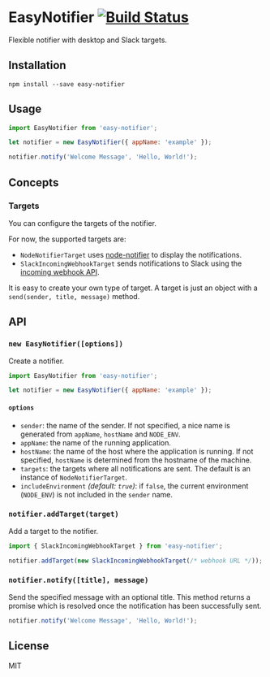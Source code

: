 # EasyNotifier [![Build Status](https://travis-ci.org/mvila/easy-notifier.svg?branch=master)](https://travis-ci.org/mvila/easy-notifier)

Flexible notifier with desktop and Slack targets.

## Installation

```
npm install --save easy-notifier
```

## Usage

```javascript
import EasyNotifier from 'easy-notifier';

let notifier = new EasyNotifier({ appName: 'example' });

notifier.notify('Welcome Message', 'Hello, World!');
```

## Concepts

### Targets

You can configure the targets of the notifier.

For now, the supported targets are:

- `NodeNotifierTarget` uses [node-notifier](https://www.npmjs.com/package/node-notifier) to display the notifications.
- `SlackIncomingWebhookTarget` sends notifications to Slack using the [incoming webhook API](https://api.slack.com/incoming-webhooks).

It is easy to create your own type of target. A target is just an object with a `send(sender, title, message)` method.

## API

### `new EasyNotifier([options])`

Create a notifier.

```javascript
import EasyNotifier from 'easy-notifier';

let notifier = new EasyNotifier({ appName: 'example' });
```

#### `options`

- `sender`: the name of the sender. If not specified, a nice name is generated from `appName`, `hostName` and `NODE_ENV`.
- `appName`: the name of the running application.
- `hostName`: the name of the host where the application is running. If not specified, `hostName` is determined from the hostname of the machine.
- `targets`: the targets where all notifications are sent. The default is an instance of `NodeNotifierTarget`.
- `includeEnvironment` _(default: `true`)_: if `false`, the current environment (`NODE_ENV`) is not included in the `sender` name.

### `notifier.addTarget(target)`

Add a target to the notifier.

```javascript
import { SlackIncomingWebhookTarget } from 'easy-notifier';

notifier.addTarget(new SlackIncomingWebhookTarget(/* webhook URL */));
```

### `notifier.notify([title], message)`

Send the specified message with an optional title. This method returns a promise which is resolved once the notification has been successfully sent.

```javascript
notifier.notify('Welcome Message', 'Hello, World!');
```

## License

MIT
